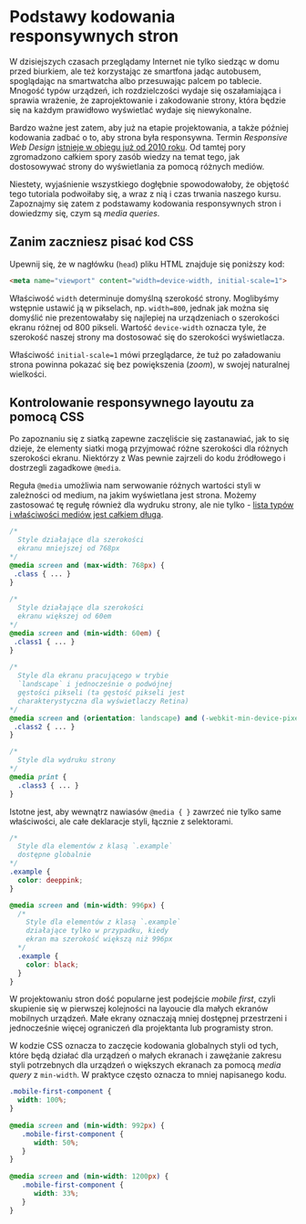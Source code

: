 # Podstawy kodowania responsywnych stron

W dzisiejszych czasach przeglądamy Internet nie tylko siedząc w domu przed biurkiem, ale też korzystając ze smartfona jadąc autobusem, spoglądając na smartwatcha albo przesuwając palcem po tablecie. Mnogość typów urządzeń, ich rozdzielczości wydaje się oszałamiająca i sprawia wrażenie, że zaprojektowanie i zakodowanie strony, która będzie się na każdym prawidłowo wyświetlać wydaje się niewykonalne.

Bardzo ważne jest zatem, aby już na etapie projektowania, a także później kodowania zadbać o to, aby strona była responsywna. Termin *Responsive Web Design* [istnieje w obiegu już od 2010 roku](http://alistapart.com/article/responsive-web-design). Od tamtej pory zgromadzono całkiem spory zasób wiedzy na temat tego, jak dostosowywać strony do wyświetlania za pomocą różnych mediów.

Niestety, wyjaśnienie wszystkiego dogłębnie spowodowałoby, że objętość tego tutoriala podwoiłaby się, a wraz z nią i czas trwania naszego kursu. Zapoznajmy się zatem z podstawamy kodowania responsywnych stron i dowiedzmy się, czym są *media queries*.

## Zanim zaczniesz pisać kod CSS

Upewnij się, że w nagłówku (`head`) pliku HTML znajduje się poniższy kod:

```html
<meta name="viewport" content="width=device-width, initial-scale=1">
```

Właściwość `width` determinuje domyślną szerokość strony. Moglibyśmy wstępnie ustawić ją w pikselach, np. `width=800`, jednak jak można się domyślić nie prezentowałaby się najlepiej na urządzeniach o szerokości ekranu różnej od 800 pikseli. Wartość `device-width` oznacza tyle, że szerokość naszej strony ma dostosować się do szerokości wyświetlacza.

Właściwość `initial-scale=1` mówi przeglądarce, że tuż po załadowaniu strona powinna pokazać się bez powiększenia (*zoom*), w swojej naturalnej wielkości.

## Kontrolowanie responsywnego layoutu za pomocą CSS

Po zapoznaniu się z siatką zapewne zaczęliście się zastanawiać, jak to się dzieje, że elementy siatki mogą przyjmować różne szerokości dla różnych szerokości ekranu. Niektórzy z Was pewnie zajrzeli do kodu źródłowego i dostrzegli zagadkowe `@media`.

Reguła `@media` umożliwia nam serwowanie różnych wartości styli w zależności od medium, na jakim wyświetlana jest strona. Możemy zastosować tę regułę również dla wydruku strony, ale nie tylko - [lista typów i właściwości mediów jest całkiem długa](https://developer.mozilla.org/en-US/docs/Web/CSS/@media).

```css
/*
  Style działające dla szerokości
  ekranu mniejszej od 768px
*/
@media screen and (max-width: 768px) {
 .class { ... }
}
 
/*
  Style działające dla szerokości
  ekranu większej od 60em
*/
@media screen and (min-width: 60em) {
 .class1 { ... }
}
 
/*
  Style dla ekranu pracującego w trybie
  `landscape` i jednocześnie o podwójnej 
  gęstości pikseli (ta gęstość pikseli jest
  charakterystyczna dla wyświetlaczy Retina)
*/
@media screen and (orientation: landscape) and (-webkit-min-device-pixel-ratio: 2) {
 .class2 { ... }
}

/*
  Style dla wydruku strony
*/
@media print {
  .class3 { ... }
}
```

Istotne jest, aby wewnątrz nawiasów `@media { }` zawrzeć nie tylko same właściwości, ale całe deklaracje styli, łącznie z selektorami.

```css
/*
  Style dla elementów z klasą `.example`
  dostępne globalnie
*/
.example {
  color: deeppink;
}

@media screen and (min-width: 996px) {
  /*
    Style dla elementów z klasą `.example`
    działające tylko w przypadku, kiedy
    ekran ma szerokość większą niż 996px
  */
  .example {
    color: black;
  }
}
```

W projektowaniu stron dość popularne jest podejście *mobile first*, czyli skupienie się w pierwszej kolejności na layoucie dla małych ekranów mobilnych urządzeń. Małe ekrany oznaczają mniej dostępnej przestrzeni i jednocześnie więcej ograniczeń dla projektanta lub programisty stron.

W kodzie CSS oznacza to zaczęcie kodowania globalnych styli od tych, które będą działać dla urządzeń o małych ekranach i zawężanie zakresu styli potrzebnych dla urządzeń o większych ekranach za pomocą *media query* z `min-width`.
W praktyce często oznacza to mniej napisanego kodu.

```css
.mobile-first-component {
  width: 100%;
}
 
@media screen and (min-width: 992px) {
   .mobile-first-component {
      width: 50%;
   }
}
 
@media screen and (min-width: 1200px) {
   .mobile-first-component {
      width: 33%;
   }
}
```
